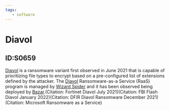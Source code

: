 ```yaml
---
tags:
   - software
---
```

# Diavol
## ID:S0659
[Diavol](/mitre/software/S0659) is a ransomware variant first observed in June 2021 that is capable of prioritizing file types to encrypt based on a pre-configured list of extensions defined by the attacker.  The [Diavol](/mitre/software/S0659) Ransomware-as-a Service (RaaS) program is managed by [Wizard Spider](/mitre/groups/G0102) and it has been observed being deployed by [Bazar](/mitre/software/S0534).(Citation: Fortinet Diavol July 2021)(Citation: FBI Flash Diavol January 2022)(Citation: DFIR Diavol Ransomware December 2021)(Citation: Microsoft Ransomware as a Service)
